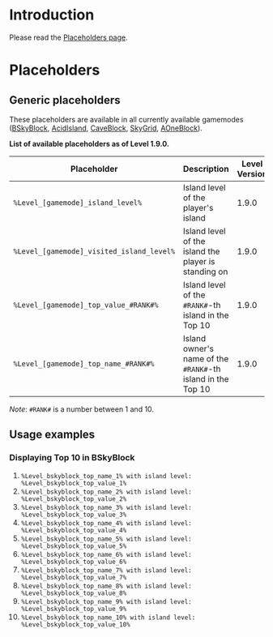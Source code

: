 # Introduction

Please read the [Placeholders page](../../../BentoBox/Placeholders).

# Placeholders

## Generic placeholders

These placeholders are available in all currently available gamemodes ([BSkyBlock](../../../gamemodes/BSkyBlock/Placeholders), [AcidIsland](../../../gamemodes/AcidIsland/Placeholders), [CaveBlock](../../../gamemodes/CaveBlock/Placeholders), [SkyGrid](../../../gamemodes/SkyGrid/Placeholders), [AOneBlock](../../../gamemodes/AOneBlock/Placeholders)).

**List of available placeholders as of Level 1.9.0.**

| Placeholder | Description | Level Version |
|-------------------------------------------------------|--------------------------------------------------------------------------------|-----------|
| `%Level_[gamemode]_island_level%` | Island level of the player's island | 1.9.0 |
| `%Level_[gamemode]_visited_island_level%` | Island level of the island the player is standing on | 1.9.0 |
| `%Level_[gamemode]_top_value_#RANK#%` | Island level of the `#RANK#`-th island in the Top 10 | 1.9.0 |
| `%Level_[gamemode]_top_name_#RANK#%` | Island owner's name of the `#RANK#`-th island in the Top 10 | 1.9.0 |

*Note*: `#RANK#` is a number between 1 and 10.

## Usage examples
### Displaying Top 10 in BSkyBlock
1. `%Level_bskyblock_top_name_1% with island level: %Level_bskyblock_top_value_1%`
2. `%Level_bskyblock_top_name_2% with island level: %Level_bskyblock_top_value_2%`
3. `%Level_bskyblock_top_name_3% with island level: %Level_bskyblock_top_value_3%`
4. `%Level_bskyblock_top_name_4% with island level: %Level_bskyblock_top_value_4%`
5. `%Level_bskyblock_top_name_5% with island level: %Level_bskyblock_top_value_5%`
6. `%Level_bskyblock_top_name_6% with island level: %Level_bskyblock_top_value_6%`
7. `%Level_bskyblock_top_name_7% with island level: %Level_bskyblock_top_value_7%`
8. `%Level_bskyblock_top_name_8% with island level: %Level_bskyblock_top_value_8%`
9. `%Level_bskyblock_top_name_9% with island level: %Level_bskyblock_top_value_9%`
10. `%Level_bskyblock_top_name_10% with island level: %Level_bskyblock_top_value_10%`
